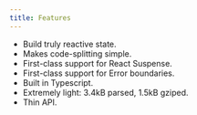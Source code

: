 ```yaml
---
title: Features
---
```


- Build truly reactive state.
- Makes code-splitting simple.
- First-class support for React Suspense.
- First-class support for Error boundaries.
- Built in Typescript.
- Extremely light: 3.4kB parsed, 1.5kB gziped.
- Thin API.